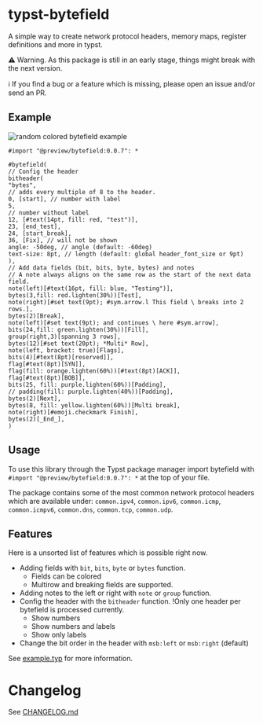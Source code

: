 # typst-bytefield 

A simple way to create network protocol headers, memory maps, register definitions and more in typst.

⚠️ Warning. As this package is still in an early stage, things might break with the next version.

ℹ️ If you find a bug or a feature which is missing, please open an issue and/or send an PR.

## Example

![random colored bytefield example](docs/bytefield_example.png)

```typst
#import "@preview/bytefield:0.0.7": *

#bytefield(
// Config the header
bitheader(
"bytes",
// adds every multiple of 8 to the header.
0, [start], // number with label
5,
// number without label
12, [#text(14pt, fill: red, "test")],
23, [end_test],
24, [start_break],
36, [Fix], // will not be shown
angle: -50deg, // angle (default: -60deg)
text-size: 8pt, // length (default: global header_font_size or 9pt)
),
// Add data fields (bit, bits, byte, bytes) and notes
// A note always aligns on the same row as the start of the next data field.
note(left)[#text(16pt, fill: blue, "Testing")],
bytes(3,fill: red.lighten(30%))[Test],
note(right)[#set text(9pt); #sym.arrow.l This field \ breaks into 2 rows.],
bytes(2)[Break],
note(left)[#set text(9pt); and continues \ here #sym.arrow],
bits(24,fill: green.lighten(30%))[Fill],
group(right,3)[spanning 3 rows],
bytes(12)[#set text(20pt); *Multi* Row],
note(left, bracket: true)[Flags],
bits(4)[#text(8pt)[reserved]],
flag[#text(8pt)[SYN]],
flag(fill: orange.lighten(60%))[#text(8pt)[ACK]],
flag[#text(8pt)[BOB]],
bits(25, fill: purple.lighten(60%))[Padding],
// padding(fill: purple.lighten(40%))[Padding],
bytes(2)[Next],
bytes(8, fill: yellow.lighten(60%))[Multi break],
note(right)[#emoji.checkmark Finish],
bytes(2)[_End_],
)
```


## Usage

To use this library through the Typst package manager import bytefield with `#import "@preview/bytefield:0.0.7": *` at the top of your file.

The package contains some of the most common network protocol headers which are available under: `common.ipv4`, `common.ipv6`, `common.icmp`, `common.icmpv6`, `common.dns`, `common.tcp`, `common.udp`.

## Features

Here is a unsorted list of features which is possible right now.

- Adding fields with `bit`, `bits`, `byte` or `bytes` function.
  - Fields can be colored
  - Multirow and breaking fields are supported.
- Adding notes to the left or right with `note` or `group` function.
- Config the header with the `bitheader` function. !Only one header per bytefield is processed currently.
  - Show numbers
  - Show numbers and labels
  - Show only labels
- Change the bit order in the header with `msb:left` or `msb:right` (default)


See [example.typ](example.typ) for more information.

# Changelog

See [CHANGELOG.md](CHANGELOG.md)
